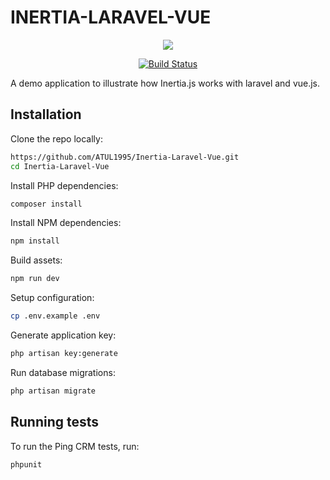 
# INERTIA-LARAVEL-VUE

<p align="center"><img src="https://laravel.com/assets/img/components/logo-laravel.svg"></p>

<p align="center">
<a href="https://travis-ci.org/laravel/framework"><img src="https://travis-ci.org/laravel/framework.svg" alt="Build Status"></a>
</p>

A demo application to illustrate how Inertia.js works with laravel and vue.js.

## Installation

Clone the repo locally:

```sh
https://github.com/ATUL1995/Inertia-Laravel-Vue.git
cd Inertia-Laravel-Vue
```

Install PHP dependencies:

```sh
composer install
```

Install NPM dependencies:

```sh
npm install
```

Build assets:

```sh
npm run dev
```

Setup configuration:

```sh
cp .env.example .env
```

Generate application key:

```sh
php artisan key:generate
```

Run database migrations:

```sh
php artisan migrate
```

## Running tests

To run the Ping CRM tests, run:

```
phpunit
```
